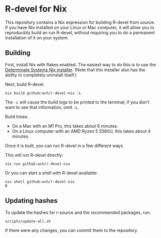R-devel for Nix
=================

This repository contains a Nix expression for building R-devel from source. If you have Nix installed on your Linux or Mac computer, it will allow you to reproducibly build an run R-devel, without requiring you to do a permanent installation of it on your system.


## Building

First, install Nix with flakes enabled. The easiest way to do this is to use the [Determinate Systems Nix installer](https://install.determinate.systems/). (Note that this installer also has the ability to completely uninstall itself.)

Next, build R-devel.

```
nix build github:wch/r-devel-nix -L
```

The `-L` will cause the build logs to be printed to the terminal; if you don't want to see that information, omit `-L`.

Build times:

- On a Mac with an M1 Pro, this takes about 6 minutes.
- On a Linux computer with an AMD Ryzen 5 5560U, this takes about 4 minutes.


Once it is built, you can run R-devel in a few different ways

This will run R-devel directly:

```
nix run github:wch/r-devel-nix
```

Or you can start a shell with R-devel available:

```
nix shell github:wch/r-devel-nix
R
```


## Updating hashes

To update the hashes for r-source and the recommended packages, run:

```
scripts/update-all.sh
```

If there were any changes, you can commit them to the repository.
